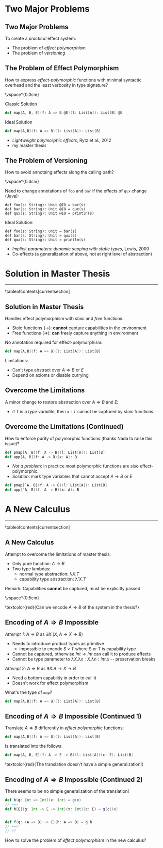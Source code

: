 Two Major Problems
===================================

Two Major Problems
----------------------------

To create a *practical* effect system:

- The problem of *effect polymorphism*
- The problem of *versioning*

The Problem of Effect Polymorphism
----------------------------

How to express *effect-polymorphic* functions with minimal syntactic
overhead and the least verbosity in type signature?

\vspace*{0.3cm}

Classic Solution

```Scala
def map[A, B, E](f: A => B @E)(l: List[A]): List[B] @E
```

Ideal Solution

```Scala
def map[A,B](f: A => B)(l: List[A]): List[B]
```

- *Lightweight polymorphic effects*, Rytz et al., 2012
- my master thesis

The Problem of Versioning
----------------------------

How to avoid annotaing effects along the calling path?

\vspace*{0.3cm}

Need to change annotations of `foo` and `bar` if the effects of `qux` change (Java):

```
def foo(s: String): Unit @IO = bar(s)
def bar(s: String): Unit @IO = qux(s)
def qux(s: String): Unit @IO = println(s)
```

Ideal Solution:

```
def foo(s: String): Unit = bar(s)
def bar(s: String): Unit = qux(s)
def qux(s: String): Unit = println(s)
```

- *Implicit parameters: dynamic scoping with static types*, Lewis, 2000
- Co-effects (a generalization of above, not at right level of abstraction)


Solution in Master Thesis
=====================

-------------------

\tableofcontents[currentsection]


Solution in Master Thesis
---------------------

Handles effect polymorphism with *stoic* and *free* functions:

- Stoic functions ($\to$): **cannot** capture capabilities in the environment
- Free functions ($\Rightarrow$): **can** freely capture anything in environment

No annotation required for effect-polymorphism:

```Scala
def map[A,B](f: A => B)(l: List[A]): List[B]
```

Limitations:

- Can't type abstract over $A \Rightarrow B$ or $E$
- Depend on axioms or disable currying


Overcome the Limitations
----------------------------------

A minor change to restore abstraction over $A \Rightarrow B$ and $E$:

- if $T$ is a *type variable*, then $x: T$ cannot be captured by
*stoic* functions.

Overcome the Limitations (Continued)
----------------------------------

How to enforce purity of polymorphic functions (thanks Nada to raise this issue)?

```Scala
def pmap[A, B](f: A -> B)(l: List[A]): List[B]
def app[A, B](f: A -> B)(x: A): B
```

- *Not a problem*: in practice most polymorphic functions are also effect-polymorphic.
- *Solution*: mark type variables that cannot accept $A \Rightarrow B$ or $E$

```Scala
def pmap[`A, B](f: A -> B)(l: List[A]): List[B]
def app[`A, B](f: A -> B)(x: A): B
```

A New Calculus
=====================

-------------------

\tableofcontents[currentsection]

A New Calculus
----------------------

Attempt to overcome the limitations of master thesis:

- Only pure function: $A \to B$
- Two type lambdas:
    - normal type abstraction: $\uplambda X.T$
    - capability type abstraction: $\uplambda' X.T$


Remark: Capabilities **cannot** be captured, must be explicitly passed

\vspace*{0.5cm}

\textcolor{red}{Can we encode $A \Rightarrow B$ of the system in the thesis?}

Encoding of $A \Rightarrow B$ Impossible
----------------------

*Attempt 1*: $A \Rightarrow B$ as $\exists X.(X, A \to X \to B)$

- Needs to introduce product types as primitive
    - impossible to encode $S \times T$ where S or T is capability type
- Cannot be captured, otherwise $Int \to Int$ can call it to produce effects
- Cannot be type parameter to $\uplambda X.\uplambda x{:}X.\uplambda
  n{:}Int. x$ -- preservation breaks

*Attempt 2*: $A \Rightarrow B$ as $\exists X.A \to X \to B$

- Need a bottom capability in order to call it
- Doesn't work for effect polymorphism

What's the type of `map`?

```Scala
def map[A,B](f: A => B)(l: List[A]): List[B]
```

Encoding of $A \Rightarrow B$ Impossible (Continued 1)
----------------------

Translate $A \Rightarrow B$ differently in *effect polymorphic* functions:

```Scala
def map[A,B](f: A => B)(l: List[A]): List[B]
```

Is translated into the follows:

```Scala
def map[A, B, E](f: A -> E -> B)(l: List[A])(c: E): List[B]
```

\textcolor{red}{The translation doesn't have a simple generalization!}

Encoding of $A \Rightarrow B$ Impossible (Continued 2)
----------------------

There seems to be no simple generalization of the translation!

```Scala
def h(g: Int => Int)(x: Int) = g(x)
// ==>
def h[E](g: Int -> E -> Int)(x: Int)(c: E) = g(c)(x)


def f(g: (A => B) -> C)(h: A => B) = g h
// ==>
// ??
```

How to solve the problem of *effect polymorphism* in the new calculus?
